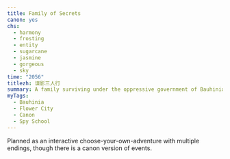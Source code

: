 ```yaml
---
title: Family of Secrets
canon: yes
chs:
  - harmony
  - frosting
  - entity
  - sugarcane
  - jasmine
  - gorgeous
  - sky
time: "2056"
titlezh: 谍影三人行
summary: A family surviving under the oppressive government of Bauhinia.
myTags:
  - Bauhinia
  - Flower City
  - Canon
  - Spy School
---
```


Planned as an interactive choose-your-own-adventure with multiple endings, though there is a canon version of events.

